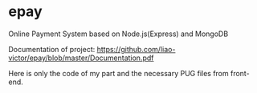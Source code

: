 # epay
Online Payment System based on Node.js(Express) and MongoDB

Documentation of project: https://github.com/liao-victor/epay/blob/master/Documentation.pdf

Here is only the code of my part and the necessary PUG files from front-end.
